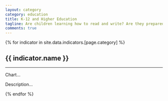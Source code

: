 ```yaml
---
layout: category
category: education
title: K-12 and Higher Education
tagline: Are children learning how to read and write? Are they prepared for college?
comments: true
---
```


{% for indicator in site.data.indicators.[page.category] %}
  <h2>
    {{ indicator.name }}
  </h2>
  <hr>
  <p>Chart...</p>
  <p>Description...</p>
{% endfor %}
